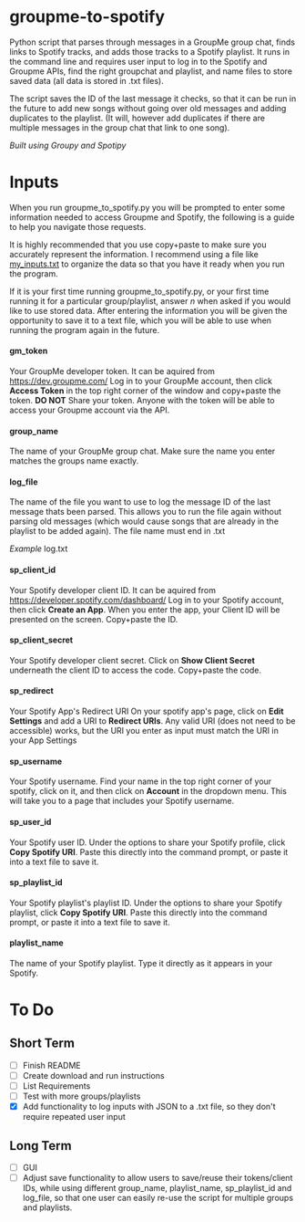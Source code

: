 # groupme-to-spotify
Python script that parses through messages in a GroupMe group chat, finds links to Spotify tracks, and adds those tracks to a Spotify playlist. It runs in the
command line and requires user input to log in to the Spotify and Groupme APIs, find the right groupchat and playlist, and name files to store saved data (all data is stored in .txt files).

The script saves the ID of the last message it checks, so that it can be run in the future to add new songs without going over old messages and adding duplicates to the playlist. (It will, however add duplicates if there are multiple messages in the group chat that link to one song).

*Built using Groupy and Spotipy*

# Inputs
When you run groupme_to_spotify.py you will be prompted to enter some information needed to access Groupme and Spotify, the following is a guide to help you navigate those requests.

It is highly recommended that you use copy+paste to make sure you accurately represent the information. I recommend using a file like [my_inputs.txt](https://github.com/shen3443/groupme-to-spotify/blob/master/my_inputs.txt) to organize the data so that you have it ready when you run the program.

If it is your first time running groupme_to_spotify.py, or your first time running it for a particular group/playlist, answer *n* when asked if you would like to use stored data. After entering the information you will be given the opportunity to save it to a text file, which you will be able to use when running the program again in the future.


#### gm_token
Your GroupMe developer token. It can be aquired from https://dev.groupme.com/ 
Log in to your GroupMe account, then click **Access Token** in the top right corner of the window and copy+paste the token.
**DO NOT** Share your token. Anyone with the token will be able to access your Groupme account via the API.

#### group_name
The name of your GroupMe group chat. Make sure the name you enter matches the groups name exactly.

#### log_file
The name of the file you want to use to log the message ID of the last message thats been parsed. This allows you to run the file again without parsing old messages (which would cause songs that are already in the playlist to be added again). The file name must end in .txt

*Example*
log.txt

#### sp_client_id
Your Spotify developer client ID. It can be aquired from https://developer.spotify.com/dashboard/
Log in to your Spotify account, then click **Create an App**. When you enter the app, your Client ID will be presented on the screen. Copy+paste the ID.

#### sp_client_secret
Your Spotify developer client secret. Click on **Show Client Secret** underneath the client ID to access the code. Copy+paste the code.

#### sp_redirect
Your Spotify App's Redirect URI
On your spotify app's page, click on **Edit Settings** and add a URI to **Redirect URIs**. Any valid URI (does not need to be accessible) works, but the URI you enter as input must match the URI in your App Settings

#### sp_username
Your Spotify username. Find your name in the top right corner of your spotify, click on it, and then click on **Account** in the dropdown menu. This will take you to a page that includes your Spotify username.

#### sp_user_id
Your Spotify user ID. Under the options to share your Spotify profile, click **Copy Spotify URI**. Paste this directly into the command prompt, or paste it into a text file to save it.

#### sp_playlist_id
Your Spotify playlist's playlist ID. Under the options to share your Spotify playlist, click **Copy Spotify URI**. Paste this directly into the command prompt, or paste it into a text file to save it.

#### playlist_name
The name of your Spotify playlist. Type it directly as it appears in your Spotify.


# To Do
## Short Term
- [ ] Finish README
- [ ] Create download and run instructions
- [ ] List Requirements
- [ ] Test with more groups/playlists
- [X] Add functionality to log inputs with JSON to a .txt file, so they don't require repeated user input

## Long Term
- [ ] GUI 
- [ ] Adjust save functionality to allow users to save/reuse their tokens/client IDs, while using different group_name, playlist_name, sp_playlist_id and log_file, so that one user can easily re-use the script for multiple groups and playlists.
